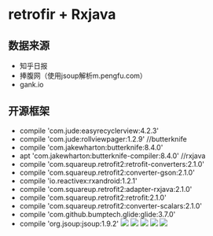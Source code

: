 # retrofir + Rxjava 
## 数据来源
- 知乎日报
- 捧腹网（使用jsoup解析m.pengfu.com）
- gank.io
## 开源框架

- compile 'com.jude:easyrecyclerview:4.2.3'
- compile 'com.jude:rollviewpager:1.2.9'
    //butterknife
- compile 'com.jakewharton:butterknife:8.4.0'
- apt 'com.jakewharton:butterknife-compiler:8.4.0'
    //rxjava
- compile 'com.squareup.retrofit2:retrofit-converters:2.1.0'
- compile 'com.squareup.retrofit2:converter-gson:2.1.0'
- compile 'io.reactivex:rxandroid:1.2.1'
- compile 'com.squareup.retrofit2:adapter-rxjava:2.1.0'
- compile 'com.squareup.retrofit2:retrofit:2.1.0'
- compile 'com.squareup.retrofit2:converter-scalars:2.1.0'
- compile 'com.github.bumptech.glide:glide:3.7.0'
- compile 'org.jsoup:jsoup:1.9.2'
![](https://raw.githubusercontent.com/cp12580/looklook/master/screenshot/1.PNG)
![](https://raw.githubusercontent.com/cp12580/looklook/master/screenshot/2.PNG)
![](https://raw.githubusercontent.com/cp12580/looklook/master/screenshot/3.PNG)
![](https://raw.githubusercontent.com/cp12580/looklook/master/screenshot/4.PNG)
![](https://raw.githubusercontent.com/cp12580/looklook/master/screenshot/5.PNG)
